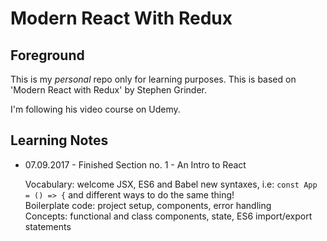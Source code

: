 # Modern React With Redux

## Foreground

This is my *personal* repo only for learning purposes. This is based on 'Modern React with Redux' by Stephen Grinder.

I'm following his video course on Udemy.

## Learning Notes

- 07.09.2017 - Finished Section no. 1 - An Intro to React

  Vocabulary: welcome JSX, ES6 and Babel new syntaxes, i.e: ``const App = () => {`` and different ways to do the same thing!<br>
  Boilerplate code: project setup, components, error handling <br>
  Concepts: functional and class components, state, ES6 import/export statements
